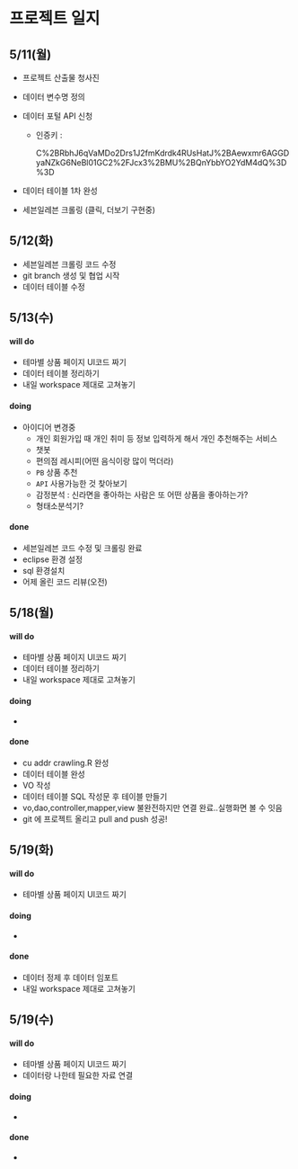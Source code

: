 # 프로젝트 일지

## 5/11(월)

- 프로젝트 산출물 청사진

- 데이터 변수명 정의

- 데이터 포털 API 신청

  - 인증키 : 

    C%2BRbhJ6qVaMDo2Drs1J2fmKdrdk4RUsHatJ%2BAewxmr6AGGDyaNZkG6NeBl01GC2%2FJcx3%2BMU%2BQnYbbYO2YdM4dQ%3D%3D

- 데이터 테이블 1차 완성

- 세븐일레븐 크롤링 (클릭, 더보기 구현중)



## 5/12(화)

- 세븐일레븐 크롤링 코드 수정
- git branch 생성 및 협업 시작
- 데이터 테이블 수정



## 5/13(수)

#### will do

- 테마별 상품 페이지 UI코드 짜기
- 데이터 테이블 정리하기
- 내일 workspace 제대로 고쳐놓기

#### doing

- 아이디어 변경중
  - 개인 회원가입 때 개인 취미 등 정보 입력하게 해서 개인 추천해주는 서비스
  - 챗봇
  - 편의점 레시피(어떤 음식이랑 많이 먹더라)
  - `PB` 상품 추천
  - `API` 사용가능한 것 찾아보기
  - 감정분석 : 신라면을 좋아하는 사람은 또 어떤 상품을 좋아하는가?
  - 형태소분석기?

#### done

- 세븐일레븐 코드 수정 및 크롤링 완료
- eclipse 환경 설정
- sql 환경설치
- 어제 올린 코드 리뷰(오전)





##  5/18(월)

#### will do

- 테마별 상품 페이지 UI코드 짜기
- 데이터 테이블 정리하기
- 내일 workspace 제대로 고쳐놓기

#### doing

- 

#### done

- cu addr crawling.R 완성
- 데이터 테이블 완성
- VO 작성
- 데이터 테이블 SQL 작성문 후 테이블 만들기
- vo,dao,controller,mapper,view 불완전하지만 연결 완료..실행화면 볼 수 잇음
- git 에 프로젝트 올리고 pull and push 성공!





##  5/19(화)

#### will do

- 테마별 상품 페이지 UI코드 짜기

#### doing

- 

#### done

- 데이터 정제 후 데이터 임포트
- 내일 workspace 제대로 고쳐놓기



##  5/19(수)

#### will do

- 테마별 상품 페이지 UI코드 짜기
- 데이터랑 나한테 필요한 자료 연결

#### doing

- 

#### done

- 